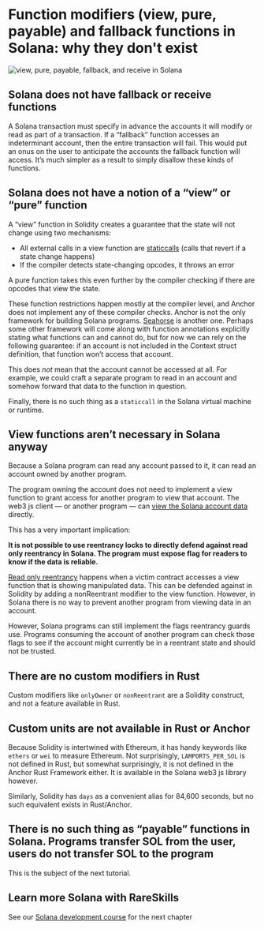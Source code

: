 # Function modifiers (view, pure, payable) and fallback functions in Solana: why they don't exist

![view, pure, payable, fallback, and receive in Solana](https://static.wixstatic.com/media/935a00_ef441e08a8eb49a8876f000a4d2dff1a~mv2.jpg/v1/fill/w_740,h_416,al_c,q_80,usm_0.66_1.00_0.01,enc_auto/935a00_ef441e08a8eb49a8876f000a4d2dff1a~mv2.jpg)

## Solana does not have fallback or receive functions

A Solana transaction must specify in advance the accounts it will modify or read as part of a transaction. If a “fallback” function accesses an indeterminant account, then the entire transaction will fail. This would put an onus on the user to anticipate the accounts the fallback function will access. It’s much simpler as a result to simply disallow these kinds of functions.

## Solana does not have a notion of a “view” or “pure” function

A “view” function in Solidity creates a guarantee that the state will not change using two mechanisms:

- All external calls in a view function are [staticcalls](https://www.rareskills.io/post/solidity-staticcall) (calls that revert if a state change happens)
- If the compiler detects state-changing opcodes, it throws an error 

A pure function takes this even further by the compiler checking if there are opcodes that view the state.

These function restrictions happen mostly at the compiler level, and Anchor does not implement any of these compiler checks. Anchor is not the only framework for building Solana programs. [Seahorse](https://seahorse-lang.org/) is another one. Perhaps some other framework will come along with function annotations explicitly stating what functions can and cannot do, but for now we can rely on the following guarantee: if an account is not included in the Context struct definition, that function won’t access that account.

This does *not* mean that the account cannot be accessed at all. For example, we could craft a separate program to read in an account and somehow forward that data to the function in question.

Finally, there is no such thing as a `staticcall` in the Solana virtual machine or runtime.

## View functions aren’t necessary in Solana anyway

Because a Solana program can read any account passed to it, it can read an account owned by another program.

The program owning the account does not need to implement a view function to grant access for another program to view that account. The web3 js client — or another program — can [view the Solana account data](https://www.rareskills.io/post/solana-read-account-data) directly.

This has a very important implication:

**It is not possible to use reentrancy locks to directly defend against read only reentrancy in Solana. The program must expose flag for readers to know if the data is reliable.**

[Read only reentrancy](https://www.rareskills.io/post/where-to-find-solidity-reentrancy-attacks) happens when a victim contract accesses a view function that is showing manipulated data. This can be defended against in Solidity by adding a nonReentrant modifier to the view function. However, in Solana there is no way to prevent another program from viewing data in an account.

However, Solana programs can still implement the flags reentrancy guards use. Programs consuming the account of another program can check those flags to see if the account might currently be in a reentrant state and should not be trusted.

## There are no custom modifiers in Rust

Custom modifiers like `onlyOwner` or `nonReentrant` are a Solidity construct, and not a feature available in Rust.

## Custom units are not available in Rust or Anchor

Because Solidity is intertwined with Ethereum, it has handy keywords like `ethers` or `wei` to measure Ethereum. Not surprisingly, `LAMPORTS_PER_SOL` is not defined in Rust, but somewhat surprisingly, it is not defined in the Anchor Rust Framework either. It is available in the Solana web3 js library however.

Similarly, Solidity has `days` as a convenient alias for 84,600 seconds, but no such equivalent exists in Rust/Anchor.

## There is no such thing as “payable” functions in Solana. Programs transfer SOL from the user, users do not transfer SOL to the program

This is the subject of the next tutorial.

## Learn more Solana with RareSkills

See our [Solana development course](http://rareskills.io/solana-tutorial) for the next chapter